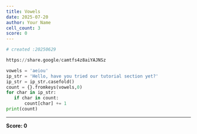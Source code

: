```yaml
---
title: Vowels
date: 2025-07-20
author: Your Name
cell_count: 3
score: 0
---
```


```python
# created :20250629
```


```python
https://share.google/camtfs4z8aiYAJNSz
```


```python
vowels = 'aeiou'
ip_str = 'Hello, have you tried our tutorial section yet?'
ip_str = ip_str.casefold()
count = {}.fromkeys(vowels,0)
for char in ip_str:
   if char in count:
       count[char] += 1
print(count)
```


---
**Score: 0**